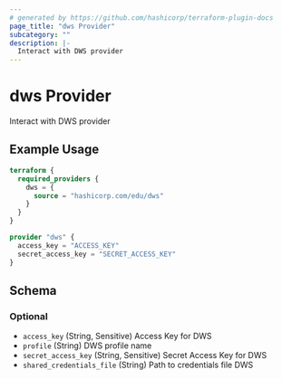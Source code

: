 ```yaml
---
# generated by https://github.com/hashicorp/terraform-plugin-docs
page_title: "dws Provider"
subcategory: ""
description: |-
  Interact with DWS provider
---
```


# dws Provider

Interact with DWS provider

## Example Usage

```terraform
terraform {
  required_providers {
    dws = {
      source = "hashicorp.com/edu/dws"
    }
  }
}

provider "dws" {
  access_key = "ACCESS_KEY"
  secret_access_key = "SECRET_ACCESS_KEY"
}
```

<!-- schema generated by tfplugindocs -->
## Schema

### Optional

- `access_key` (String, Sensitive) Access Key for DWS
- `profile` (String) DWS profile name
- `secret_access_key` (String, Sensitive) Secret Access Key for DWS
- `shared_credentials_file` (String) Path to credentials file DWS
